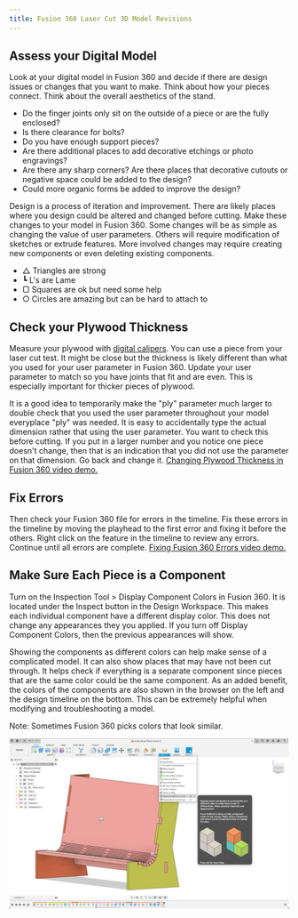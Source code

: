 ```yaml
---
title: Fusion 360 Laser Cut 3D Model Revisions
---
```


## Assess your Digital Model

Look at your digital model in Fusion 360 and decide if there are design issues or changes that you want to make. Think about how your pieces connect. Think about the overall aesthetics of the stand.

- Do the finger joints only sit on the outside of a piece or are the fully enclosed?
- Is there clearance for bolts?
- Do you have enough support pieces?
- Are there additional places to add decorative etchings or photo engravings?
- Are there any sharp corners? Are there places that decorative cutouts or negative space could be added to the design?
- Could more organic forms be added to improve the design?

Design is a process of iteration and improvement. There are likely places where you design could be altered and changed before cutting. Make these changes to your model in Fusion 360. Some changes will be as simple as changing the value of user parameters. Others will require modification of sketches or extrude features. More involved changes may require creating new components or even deleting existing components.

- △ Triangles are strong
- ┗ L's are Lame
- ▢ Squares are ok but need some help
- ○ Circles are amazing but can be hard to attach to

## Check your Plywood Thickness

Measure your plywood with [digital calipers](../../making/how-to-use-digital-calipers.md). You can use a piece from your laser cut test. It might be close but the thickness is likely different than what you used for your user parameter in Fusion 360. Update your user parameter to match so you have joints that fit and are even. This is especially important for thicker pieces of plywood.

It is a good idea to temporarily make the "ply" parameter much larger to double check that you used the user parameter throughout your model everyplace "ply" was needed. It is easy to accidentally type the actual dimension rather that using the user parameter. You want to check this before cutting. If you put in a larger number and you notice one piece doesn't change, then that is an indication that you did not use the parameter on that dimension. Go back and change it. [Changing Plywood Thickness in Fusion 360 video demo.](https://www.youtu.be/a7HOiBC_81s)

## Fix Errors

Then check your Fusion 360 file for errors in the timeline. Fix these errors in the timeline by moving the playhead to the first error and fixing it before the others. Right click on the feature in the timeline to review any errors. Continue until all errors are complete. [Fixing Fusion 360 Errors video demo.](https://www.youtu.be/F3673fmEymo)

## Make Sure Each Piece is a Component

Turn on the Inspection Tool > Display Component Colors in Fusion 360. It is located under the Inspect button in the Design Workspace. This makes each individual component have a different display color. This does not change any appearances they you applied. If you turn off Display Component Colors, then the previous appearances will show.

Showing the components as different colors can help make sense of a complicated model. It can also show places that may have not been cut through. It helps check if everything is a separate component since pieces that are the same color could be the same component. As an added benefit, the colors of the components are also shown in the browser on the left and the design timeline on the bottom. This can be extremely helpful when modifying and troubleshooting a model.

Note: Sometimes Fusion 360 picks colors that look similar.

[![Display Component Colors Fusion 360](./attachments/2023-fusion-360-display-component-colors.jpg)](./attachments/2023-fusion-360-display-component-colors.png)
